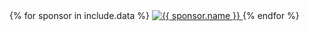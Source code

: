 <div class="member-list">
  <div>
  {% for sponsor in include.data %}
    <a class="member-logo" href="{{ sponsor.url }}" rel="sponsored">
      <img src="{{ sponsor.url }}" alt="{{ sponsor.name }}" />
    </a>
  {% endfor %}
  </div>
</div>
